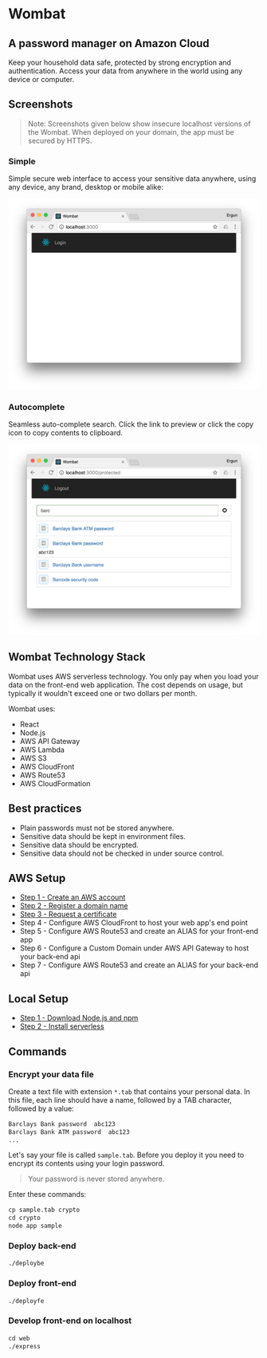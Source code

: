 # Wombat
## A password manager on Amazon Cloud
Keep your household data safe, protected by strong encryption and authentication. Access your data from anywhere in the world using any device or computer.

## Screenshots

> Note: Screenshots given below show insecure localhost versions of the Wombat. When deployed on your domain, the app must be secured by HTTPS.  

### Simple
Simple secure web interface to access your sensitive data anywhere, using any device, any brand, desktop or mobile alike:

![login](doc/img/login.png)
 
 ### Autocomplete
Seamless auto-complete search. Click the link to preview or click the copy icon to copy contents to clipboard.

![search](doc/img/search.png) 

## Wombat Technology Stack 

Wombat uses AWS serverless technology. You only pay when you load your data on the front-end web application. The cost depends on usage, but typically it wouldn't exceed one or two dollars per month.

Wombat uses:
- React
- Node.js
- AWS API Gateway
- AWS Lambda
- AWS S3
- AWS CloudFront
- AWS Route53
- AWS CloudFormation

## Best practices

- Plain passwords must not be stored anywhere.
- Sensitive data should be kept in environment files.
- Sensitive data should be encrypted.
- Sensitive data should not be checked in under source control.

## AWS Setup

- [Step 1 - Create an AWS account](http://68-kb.blogspot.com.au/2017/04/hdc-create-aws-account.html)
- [Step 2 - Register a domain name](http://68-kb.blogspot.com.au/2017/04/hdc-amazon-route-53.html)
- [Step 3 - Request a certificate](http://68-kb.blogspot.com.au/2017/04/hdc-aws-certficate-manager.html)
- Step 4 - Configure AWS CloudFront to host your web app's end point
- Step 5 - Configure AWS Route53 and create an ALIAS for your front-end app
- Step 6 - Configure a Custom Domain under AWS API Gateway to host your back-end api
- Step 7 - Configure AWS Route53 and create an ALIAS for your back-end api

## Local Setup

- [Step 1 - Download Node.js and npm](https://www.npmjs.com/get-npm)
- [Step 2 - Install serverless](https://serverless.com/)

## Commands

### Encrypt your data file
Create a text file with extension `*.tab` that contains your personal data. In this file, each line should have a name, followed by a TAB character, followed by a value:
```
Barclays Bank password	abc123
Barclays Bank ATM password	abc123
...
```
Let's say your file is called `sample.tab`. Before you deploy it you need to encrypt its contents using your login password.
> Your password is never stored anywhere.

Enter these commands:
```
cp sample.tab crypto
cd crypto
node app sample
```

### Deploy back-end
```
./deploybe
```

### Deploy front-end
```
./deployfe
```
### Develop front-end on localhost
```
cd web
./express
```
